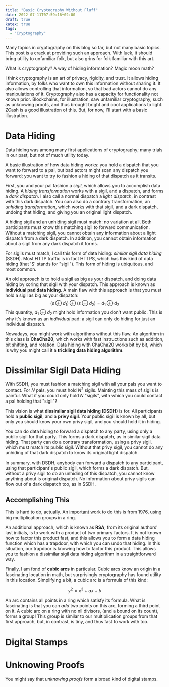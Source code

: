 ```yaml
---
title: "Basic Cryptography Without Fluff"
date: 2022-07-11T07:59:16+02:00
draft: true
katex: true
tags:
  - "Cryptography"
---
```


Many topics in cryptography on this blog so far, but not many basic topics.
This post is a crack at providing such an approach.
With luck, it should bring utility to unfamiliar folk, but also
grins for folk familiar with this art.

<!--more-->

What is cryptography?
A way of hiding information?
Magic moon math?

I think cryptography is an art of privacy, rigidity, and trust.
It allows hiding information, by folks who want to own this information
without sharing it.
It also allows controlling that information, so that bad actors cannot
do any manipulations of it.
Cryptography also has a capacity for functionality not known prior.
Blockchains, for illustration, saw unfamiliar cryptography, such as unknowing proofs, and thus brought
bright and cool applications to light.
ZCash is a good illustration of this.
But, for now, I'll start with a basic illustration.

# Data Hiding

Data hiding was among many first applications of cryptography;
many trials in our past, but not of much utility today.

A basic illustration of how data hiding works: you hold a dispatch
that you want to forward to a pal, but bad actors might scan
any dispatch you forward; you want to try to fashion a hiding of that dispatch
as it transits.

First, you and your pal fashion a *sigil*, which allows you to
accomplish data hiding.
A *hiding transformation* works with a sigil, and a dispatch,
and forms a *dark dispatch*.
I also call a normal dispatch a *light dispatch*, in contrast
with this dark dispatch.
You can also do a contrary transformation, an *unhiding transformation*,
which works with that sigil, and a dark dispatch, undoing that hiding,
and giving you an original light dispatch.

A hiding sigil and an unhiding sigil must match: no variation at all.
Both participants must know this matching sigil to forward communication.
Without a matching sigil, you cannot obtain any information about a light dispatch from a dark dispatch.
In addition, you cannot obtain information about a sigil from any dark dispatch
it forms.

For sigils must match, I call this form of data hiding:
*similar sigil data hiding* (SSDH).
Most HTTP traffic is in fact HTTPS,
which has this kind of data hiding (that 'S' stands for "sigil").
This form of hiding is ubiquitous, and most common.

An old approach is to hold a sigil as big as your dispatch,
and doing data hiding by xoring that sigil with your dispatch.
This approach is known as **individual pad data hiding**.
A main flaw with this approach is that you must hold a sigil
as big as your dispatch:
$$
(s \oplus d_1) \oplus (s \oplus d_2) = d_1 \oplus d_2
$$
This quantity, $d_1 \oplus d_2$ might hold information you don't want public.
This is why it's known as an *individual* pad: a sigil can only do hiding
for just an individual dispatch.

Nowadays, you might work with algorithms without this flaw.
An algorithm in this class is **ChaCha20**, which works with fast
instructions such as addition, bit shifting, and rotation.
Data hiding with ChaCha20 works bit by bit, which is why you might
call it a **trickling data hiding algorithm**.

# Dissimilar Sigil Data Hiding

With SSDH, you must fashion a matching sigil with all your pals you want
to contact.
For $N$ pals, you must hold $N^2$ sigils.
Mainting this mass of sigils is painful.
What if you could only hold $N$ "sigils", with which you could
contact a pal holding that "sigil"?

This vision is what **dissimilar sigil data hiding (DSDH)** is for.
All participants hold a **public sigil**, and a **privy sigil**.
Your public sigil is known by all, but only you should know
your own privy sigil, and you should hold it in hiding.

You can do data hiding to forward a dispatch to any party, using
only a public sigil for that party.
This forms a dark dispatch, as in similar sigil data hiding.
That party can do a contrary transformation, using a privy sigil,
which must match its public sigil.
Without that privy sigil, you cannot do any unhiding of that
dark dispatch to know its original light dispatch.

In summary, with DSDH, anybody can forward a dispatch
to any participant, using that participant's public sigil, which forms
a dark dispatch.
But, without a privy sigil to do an unhiding of this dispatch, you cannot
know anything about is original dispatch.
No information about privy sigils can flow out of a dark dispatch too,
as in SSDH.

## Accomplishing This

This is hard to do, actually.
An [important work](https://ee.stanford.edu/~hellman/publications/24.pdf) to do this is from 1976, using big multiplication groups in a ring.

An additional approach, which is known as **RSA**, from its original authors' last initials, is to work with a product of two primary factors.
It is not known how to factor this product fast, and this allows you to form
a data hiding function which has a trapdoor, with which you can undo
that hiding.
In this situation, our trapdoor is knowing how to factor this product.
This allows you to fashion a dissimilar sigil data hiding algorithm
in a straightforward way.

Finally, I am fond of **cubic arcs** in particular.
Cubic arcs know an origin in a fascinating location in math, but surprisingly
cryptography has found utility in this location.
Simplifying a bit, a cubic arc is a formula of this kind:

$$
y^2 = x^3 + a x + b
$$

An arc contains all points in a ring which satisfy its formula.
What is fascinating is that you can *add* two points on this arc,
forming a third point on it.
A cubic arc on a ring with no nil divisors, (and a bound on its count),
forms a group!
This group is similar to our multiplication groups from that first approach,
but, in contrast, is tiny, and thus fast to work with too.

# Digital Stamps

# Unknowing Proofs

You might say that *unknowing proofs* form a broad kind of
digital stamps.
